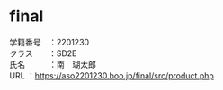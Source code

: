 # final  
学籍番号　：2201230  
クラス　　：SD2E  
氏名　　　：南　瑚太郎  
URL      ：https://aso2201230.boo.jp/final/src/product.php

